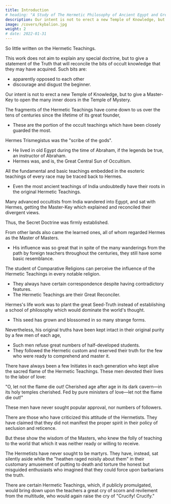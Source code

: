 ```yaml
---
title: Introduction
# heading: "A Study of The Hermetic Philosophy of Ancient Egypt and Greece"
description: Our intent is not to erect a new Temple of Knowledge, but to give a Master-Key to for him to open the many inner doors in the Temple of Mystery
image: /covers/kybalion.jpg
weight: 2
# date: 2022-01-31
--- 
```


<!-- "THE LIPS OF WISDOM ARE CLOSED, EXCEPT TO THE EARS OF UNDERSTANDING"
1912

THE YOGI PUBLICATION SOCIETY MASONIC TEMPLE CHICAGO, ILLINOIS
TO HERMES TRISMEGISTUS
KNOWN BY THE ANCIENT EGYPTIANS AS
"THE GREAT GREAT" AND "MASTER OF MASTERS"
 -->

<!-- We take great pleasure in presenting to the attention of students and investigators of the Secret Doctrines this little work based upon the world-old  There has been  -->

So little written on the Hermetic Teachings. 

<!-- not withstanding the countless references to the Teachings in the many works upon occultism, that the many earnest searchers after the Arcane Truths will doubtless welcome the appearance of this present volume. -->

This work does not aim to explain any special doctrine, but to give a statement of the Truth that will reconcile the bits of occult knowledge that they may have acquired. Such bits are:
- apparently opposed to each other
- discourage and disgust the beginner. 

Our intent is not to erect a new Temple of Knowledge, but to give a Master-Key to open the many inner doors in the Temple of Mystery.
 <!-- through the main portals he has already entered. -->

<!-- There is no portion of 
 possessed by the world which have been so  as  -->

The fragments of the Hermetic Teachings have come down to us over the tens of centuries since the lifetime of its great founder, 
- These are the portion of the occult teachings which have been closely guarded the most.

Hermes Trismegistus was the "scribe of the gods". 
- He lived in old Egypt during the time of Abraham, if the legends be true, an instructor of Abraham. 
- Hermes was, and is, the Great Central Sun of Occultism. 

<!-- , whose rays have served to illumine the countless teachings which have been promulgated since his time. --> 

All the fundamental and basic teachings embedded in the esoteric teachings of every race may be traced back to Hermes.
- Even the most ancient teachings of India undoubtedly have their roots in the original Hermetic Teachings.


Many advanced occultists from India wandered into Egypt, and sat with Hermes, getting the Master-Key which explained and reconciled their divergent views. 


Thus, the Secret Doctrine was firmly established. 

From other lands also came the learned ones, all of whom regarded Hermes as the Master of Masters.
- His influence was so great that in spite of the many wanderings from the path by foreign teachers throughout the centuries, they still have some basic resemblance.
  <!-- and correspondence which underlies the many and often quite divergent theories entertained and taught by the occultists of these different lands today.  -->

The student of Comparative Religions can perceive the influence of the Hermetic Teachings in every notable religion.
- They always have certain correspondence despite having contradictory features.
- The Hermetic Teachings are their Great Reconciler.

 <!-- worthy of the name, now known to man, whether it be a dead religion or one in full vigor in our own times. There is  -->

Hermes's life work was to plant the great Seed-Truth instead of establishing a school of philosophy which would dominate the world's thought.
- This seed has grown and blossomed in so many strange forms.  

Nevertheless, his original truths have been kept intact in their original purity by a few men of each age,
- Such men refuse great numbers of half-developed students.
- They followed the Hermetic custom and reserved their truth for the few who were ready to comprehend and master it.


There have always been a few Initiates in each generation who kept alive the sacred flame of the Hermetic Teachings. These men devoted their lives to the labor of love:

<!-- and such have always been willing to use their lamps to re-light the lesser lamps of the outside world, when the light of truth grew dim, and clouded by reason of neglect, and when the wicks became clogged with foreign matter. 

 There were always a few to tend faithfully the altar of the Truth, upon which was kept alight the Perpetual Lamp of Wisdom.  which the poet has so well stated in his lines: -->

"O, let not the flame die out! Cherished age after age in its dark cavern—in its holy temples cherished. Fed by pure ministers of love—let not the flame die out!"

These men have never sought popular approval, nor numbers of followers. 

<!-- They are indifferent to these things, for they know how few there are in each generation who are ready for the truth, or who would recognize it if it were presented to them. They reserve the "strong meat for men," while others furnish the "milk for babes."  -->

<!-- They reserve their pearls of wisdom for the few elect, who recognize their value and who wear them in their crowns, instead of casting them before the materialistic vulgar swine, who would trample them in the mud and mix them with their disgusting mental food. 

But still these men have never forgotten or overlooked the original teachings of Hermes, regarding the passing on of the words of truth to those ready to receive it, which teaching is stated in The Kybalion as follows: "Where fall the footsteps of the Master, the ears of those ready for his Teaching open wide."

"When the ears of the student are ready to hear, then cometh the lips to fill them with wisdom." 

But their customary attitude has always been strictly in accordance with the other Hermetic aphorism, also in The Kybalion: "The lips of Wisdom are closed, except to the ears of Understanding." -->

There are those who have criticized this attitude of the Hermetists. They have claimed that they did not manifest the proper spirit in their policy of seclusion and reticence.

But these show the wisdom of the Masters, who knew the folly of teaching to the world that which it was neither ready or willing to receive. 

The Hermetists have never sought to be martyrs. They have, instead, sat silently aside while the "heathen raged noisily about them" in their customary amusement of putting to death and torture the honest but misguided enthusiasts who imagined that they could force upon barbarians the truth.

 <!-- capable of being understood only by the elect who had advanced along The Path. -->

<!-- The spirit of persecution has not as yet died out in the land.  -->

There are certain Hermetic Teachings, which, if publicly promulgated, would bring down upon the teachers a great cry of scorn and revilement from the multitude, who would again raise the cry of "Crucify! Crucify."

<!-- In this little work we have endeavored to give you an idea of the fundamental teachings of The Kybalion, striving to give you the working Principles, leaving you to apply therm yourselves, rather than attempting to work out the teaching in detail. If you are a true student, you will be able to work out and apply these Principles—if not, then you must develop yourself into one, for otherwise the Hermetic Teachings will be as "words, words, words" to you. -->
